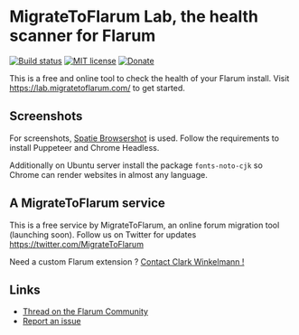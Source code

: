 # MigrateToFlarum Lab, the health scanner for Flarum

[![Build status](https://travis-ci.org/migratetoflarum/lab.migratetoflarum.com.svg?branch=master)](https://travis-ci.org/migratetoflarum/lab.migratetoflarum.com) [![MIT license](https://img.shields.io/badge/license-MIT-blue.svg)](https://github.com/migratetoflarum/lab.migratetoflarum.com/blob/master/LICENSE.txt) [![Donate](https://img.shields.io/badge/paypal-donate-yellow.svg)](https://www.paypal.me/clarkwinkelmann)

This is a free and online tool to check the health of your Flarum install.
Visit https://lab.migratetoflarum.com/ to get started.

## Screenshots

For screenshots, [Spatie Browsershot](https://github.com/spatie/browsershot#requirements) is used.
Follow the requirements to install Puppeteer and Chrome Headless.

Additionally on Ubuntu server install the package `fonts-noto-cjk` so Chrome can render websites in almost any language.

## A MigrateToFlarum service

This is a free service by MigrateToFlarum, an online forum migration tool (launching soon).
Follow us on Twitter for updates https://twitter.com/MigrateToFlarum

Need a custom Flarum extension ? [Contact Clark Winkelmann !](https://clarkwinkelmann.com/flarum)

## Links

- [Thread on the Flarum Community](https://discuss.flarum.org/d/10056-migratetoflarum-lab-the-health-scanner-for-flarum)
- [Report an issue](https://github.com/migratetoflarum/lab.migratetoflarum.com/issues)

